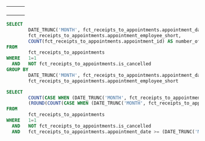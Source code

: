 <table>
<tr>
<td>

<BigValue 
  title="# Therapien diesen Monat"
  data={number_of_appointments_current_month} 
  value=number_of_appointments_current_month
  comparison=compared_to_previous_month
  comparisonTitle="zum Vormonat"
  comparisonFmt=pct
/>

</td>
<td>

<BigValue 
  title="# Therapien diesen Monat"
  data={number_of_appointments_current_month} 
  value=number_of_appointments_current_month
  comparison=compared_to_previous_month
  comparisonTitle="zum Vormonat"
  comparisonFmt=pct
/>

</td>
<td>

<BigValue 
  title="# Therapien diesen Monat"
  data={number_of_appointments_current_month} 
  value=number_of_appointments_current_month
  comparison=compared_to_previous_month
  comparisonTitle="zum Vormonat"
  comparisonFmt=pct
/>

</td>
</tr>
</table>





<BarChart
  data={appointments_per_month_per_employee}
  y=number_of_appointments
  x=appointment_month
  series=appointment_employee_short
  type=stacked
  yFmt=integer
  title = "# Therapien"
  subtitle = "pro Mitarbeiterin pro Monat"
/>



```sql appointments_per_month_per_employee
SELECT
        DATE_TRUNC('MONTH', fct_receipts_to_appointments.appointment_date) AS appointment_month,
        fct_receipts_to_appointments.appointment_employee_short,
        COUNT(fct_receipts_to_appointments.appointment_id) AS number_of_appointments
FROM
        fct_receipts_to_appointments
WHERE   1=1
  AND   NOT fct_receipts_to_appointments.is_cancelled
GROUP BY
        DATE_TRUNC('MONTH', fct_receipts_to_appointments.appointment_date),
        fct_receipts_to_appointments.appointment_employee_short
```



```sql number_of_appointments_current_month
SELECT
        COUNT(CASE WHEN (DATE_TRUNC('MONTH', fct_receipts_to_appointments.appointment_date) - INTERVAL '1 MONTH') = (DATE_TRUNC('MONTH', CURRENT_DATE) - INTERVAL '3 MONTH') THEN fct_receipts_to_appointments.appointment_id END) AS number_of_appointments_current_month,
        (ROUND(COUNT(CASE WHEN (DATE_TRUNC('MONTH', fct_receipts_to_appointments.appointment_date) - INTERVAL '1 MONTH') = (DATE_TRUNC('MONTH', CURRENT_DATE) - INTERVAL '3 MONTH') THEN fct_receipts_to_appointments.appointment_id END)/ COUNT(CASE WHEN (DATE_TRUNC('MONTH', fct_receipts_to_appointments.appointment_date) - INTERVAL '0 MONTH') = (DATE_TRUNC('MONTH', CURRENT_DATE) - INTERVAL '3 MONTH') THEN fct_receipts_to_appointments.appointment_id END), 2) - 1) AS compared_to_previous_month
FROM
        fct_receipts_to_appointments
WHERE   1=1
  AND   NOT fct_receipts_to_appointments.is_cancelled
  AND   fct_receipts_to_appointments.appointment_date >= (DATE_TRUNC('MONTH', CURRENT_DATE) - INTERVAL '3 MONTH')
```
